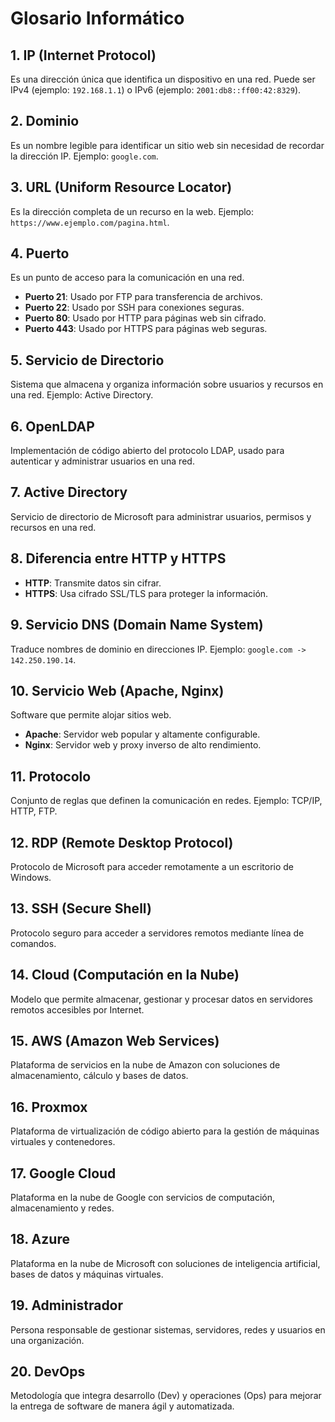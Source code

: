# Glosario Informático

## 1. IP (Internet Protocol)
Es una dirección única que identifica un dispositivo en una red. Puede ser IPv4 (ejemplo: `192.168.1.1`) o IPv6 (ejemplo: `2001:db8::ff00:42:8329`).

## 2. Dominio
Es un nombre legible para identificar un sitio web sin necesidad de recordar la dirección IP. Ejemplo: `google.com`.

## 3. URL (Uniform Resource Locator)
Es la dirección completa de un recurso en la web. Ejemplo: `https://www.ejemplo.com/pagina.html`.

## 4. Puerto
Es un punto de acceso para la comunicación en una red.
- **Puerto 21**: Usado por FTP para transferencia de archivos.
- **Puerto 22**: Usado por SSH para conexiones seguras.
- **Puerto 80**: Usado por HTTP para páginas web sin cifrado.
- **Puerto 443**: Usado por HTTPS para páginas web seguras.

## 5. Servicio de Directorio
Sistema que almacena y organiza información sobre usuarios y recursos en una red. Ejemplo: Active Directory.

## 6. OpenLDAP
Implementación de código abierto del protocolo LDAP, usado para autenticar y administrar usuarios en una red.

## 7. Active Directory
Servicio de directorio de Microsoft para administrar usuarios, permisos y recursos en una red.

## 8. Diferencia entre HTTP y HTTPS
- **HTTP**: Transmite datos sin cifrar.
- **HTTPS**: Usa cifrado SSL/TLS para proteger la información.

## 9. Servicio DNS (Domain Name System)
Traduce nombres de dominio en direcciones IP. Ejemplo: `google.com -> 142.250.190.14`.

## 10. Servicio Web (Apache, Nginx)
Software que permite alojar sitios web.
- **Apache**: Servidor web popular y altamente configurable.
- **Nginx**: Servidor web y proxy inverso de alto rendimiento.

## 11. Protocolo
Conjunto de reglas que definen la comunicación en redes. Ejemplo: TCP/IP, HTTP, FTP.

## 12. RDP (Remote Desktop Protocol)
Protocolo de Microsoft para acceder remotamente a un escritorio de Windows.

## 13. SSH (Secure Shell)
Protocolo seguro para acceder a servidores remotos mediante línea de comandos.

## 14. Cloud (Computación en la Nube)
Modelo que permite almacenar, gestionar y procesar datos en servidores remotos accesibles por Internet.

## 15. AWS (Amazon Web Services)
Plataforma de servicios en la nube de Amazon con soluciones de almacenamiento, cálculo y bases de datos.

## 16. Proxmox
Plataforma de virtualización de código abierto para la gestión de máquinas virtuales y contenedores.

## 17. Google Cloud
Plataforma en la nube de Google con servicios de computación, almacenamiento y redes.

## 18. Azure
Plataforma en la nube de Microsoft con soluciones de inteligencia artificial, bases de datos y máquinas virtuales.

## 19. Administrador
Persona responsable de gestionar sistemas, servidores, redes y usuarios en una organización.

## 20. DevOps
Metodología que integra desarrollo (Dev) y operaciones (Ops) para mejorar la entrega de software de manera ágil y automatizada.

